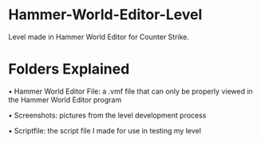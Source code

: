 # Hammer-World-Editor-Level
Level made in Hammer World Editor for Counter Strike.

# Folders Explained

• Hammer World Editor File: a .vmf file that can only be properly viewed in the Hammer World Editor program

• Screenshots: pictures from the level development process

• Scriptfile: the script file I made for use in testing my level
